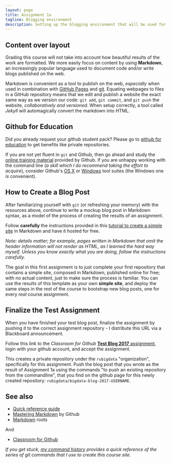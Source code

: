 ```yaml
---
layout: page
title: Assignment 1a
tagline: Blogging environment
description: Setting up the blogging environment that will be used for handing in the practical work
---
```


## Content over layout

Grading this course will not take into account how beautiful results of the work are formatted.
We more easily focus on content by using **Markdown**, an increasingly popular language used to document code and/or write blogs published on the web.

Markdown is convenient as a tool to publish on the web, *especially* when used in combination with [GitHub Pages](http://pages.github.com) and [git](http://git-scm.com). Equating webpages to files in a GitHub repository means that we edit and publish a website the exact same way as we version our code:
`git add`, `git commit`, and `git push` the website, *collaboratively and versioned*. When setup correctly, a tool called *Jekyll* will 
automagically convert the markdown into HTML.

## Github for Education

Did you already request your github student pack?
Please go to [github for education](https://education.github.com/pack/join) to get benefits like private repositories.

If you are not yet fluent in `git` and Github, then go ahead and study the 
[online training material](https://help.github.com/articles/good-resources-for-learning-git-and-github/)
provided by Github. If you are unhappy working with the command line (*a skill which I do recommend taking the 
effort to acquire*), consider Github's [OS X](http://mac.github.com) or [Windows](http://windows.github.com)
tool suites (the Windows one *is* convenient).

## How to Create a Blog Post

After familiarizing yourself with `git` (or refreshing your memory) with the resources above, continue to write a 
mockup blog post in Markdown syntax, as a model of the process of creating the results of an assignment.

Follow **carefully** the instructions provided in this
[tutorial to create a simple site](http://kbroman.org/simple_site/) in Markdown and have it hosted for free.

*Note: details matter; for example, pages written in Markdown that omit the header information will not render 
as HTML, as I learned the hard way myself. Unless you know exactly what you are doing, follow the instructions 
carefully.*

The goal in this first assignment is to just complete your first repository that contains a simple site, 
composed in Markdown, published online for free; with no actual content, just to make sure the process is familiar.
You can use the results of this template as your own **simple site**, and deploy the same steps in the rest 
of the course to bootstrap new blog posts, one for every *real* course assignment.

## Finalize the Test Assignment

When you have finished your test blog post, finalize the assignment by pushing it to the correct 
assignment repository - I distribute this URL via a Blackboard announcement.

Follow this link to the *Classroom for Github* [**Test Blog 2017** assignment](https://classroom.github.com/assignment-invitations/bcd47a44179718d82cbaa81d15d80802), login with your github account, and accept the assignment.

This creates a private repository under the `rubigdata` "organization", specifically for this assignment. 
Push the blog post that you wrote as the result of Assignment 1a using the commands "to push an existing 
repository from the commandline", that you find on the github page for this newly created repository: 
`rubigdata/bigdata-blog-2017-USERNAME`.

## See also

* [Quick reference guide](http://kramdown.gettalong.org/quickref.html)
* [Mastering Markdown](https://guides.github.com/features/mastering-markdown/) by Github
* [Markdown](https://daringfireball.net/projects/markdown/) roots

And

* [Classroom for Github](https://classroom.github.com/classrooms/17478409-ru-big-data-course-2017)

*If you get stuck, [my command history](A1a-history.html) provides a quick reference of the series of git commands
that I use to create this course site.*
